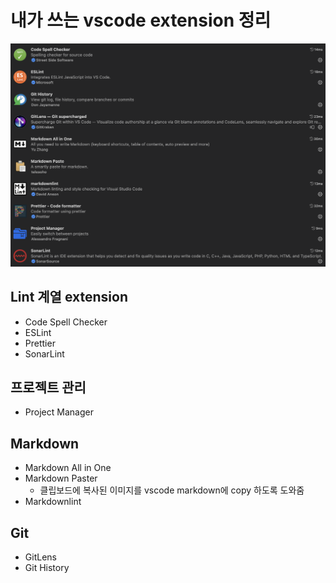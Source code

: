 # 내가 쓰는 vscode extension 정리

![extension](../images/ide/7_extenstion_recommend.png)

## Lint 계열 extension

* Code Spell Checker
* ESLint
* Prettier
* SonarLint

## 프로젝트 관리

* Project Manager

## Markdown

* Markdown All in One
* Markdown Paster
  * 클립보드에 복사된 이미지를 vscode markdown에 copy 하도록 도와줌
* Markdownlint

## Git

* GitLens
* Git History
